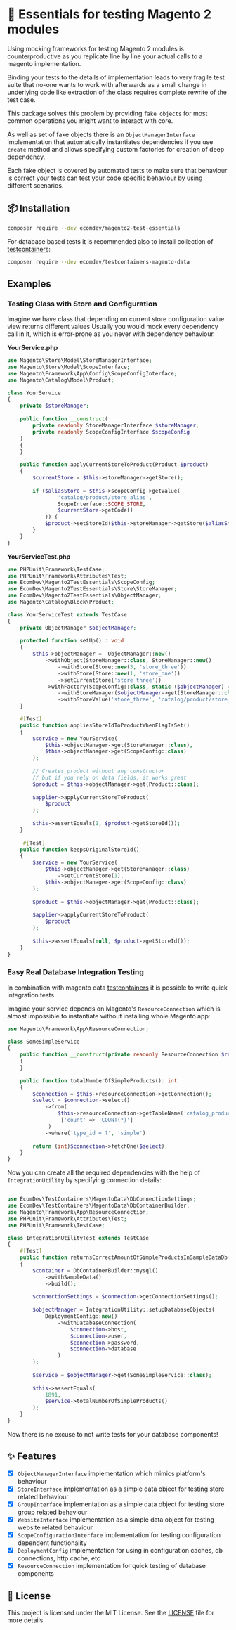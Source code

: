# 🎯 Essentials for testing Magento 2 modules

Using mocking frameworks for testing Magento 2 modules is counterproductive as you replicate line by line your actual calls to a magento implementation.

Binding your tests to the details of implementation leads to very fragile test suite that no-one wants to work with afterwards as a small change in underlying code like extraction of the class requires complete rewrite of the test case. 

This package solves this problem by providing `fake objects` for most common operations you might want to interact with core.

As well as set of fake objects there is an  `ObjectManagerInterface` implementation that automatically instantiates dependencies if you use `create` method and allows specifying custom factories for creation of deep dependency.

Each fake object is covered by automated tests to make sure that behaviour is correct your tests can test your code specific behaviour by using different scenarios.


## 📦 Installation
```bash
composer require --dev ecomdev/magento2-test-essentials
```

For database based tests it is recommended also to install collection of [testcontainers](https://github.com/EcomDev/testcontainer-magento-data):
```bash
composer require --dev ecomdev/testcontainers-magento-data
```

## Examples

### Testing Class with Store and Configuration

Imagine we have class that depending on current store configuration value view returns different values
Usually you would mock every dependency call in it, which is error-prone as you never with dependency behaviour.

**YourService.php**
```php
use Magento\Store\Model\StoreManagerInterface;
use Magento\Store\Model\ScopeInterface;
use Magento\Framework\App\Config\ScopeConfigInterface;
use Magento\Catalog\Model\Product;

class YourService 
{
    private $storeManager;
    
    public function __construct(
        private readonly StoreManagerInterface $storeManager,
        private readonly ScopeConfigInterface $scopeConfig
    ) 
    {
    }
    
    public function applyCurrentStoreToProduct(Product $product) 
    {
        $currentStore = $this->storeManager->getStore();
        
        if ($aliasStore = $this->scopeConfig->getValue(
                'catalog/product/store_alias', 
                ScopeInterface::SCOPE_STORE,
                $currentStore->getCode()
            )) {
            $product->setStoreId($this->storeManager->getStore($aliasStore)->getId());
        }
    }
}
```

**YourServiceTest.php**
```php
use PHPUnit\Framework\TestCase;
use PHPUnit\Framework\Attributes\Test;
use EcomDev\Magento2TestEssentials\ScopeConfig;
use EcomDev\Magento2TestEssentials\Store\StoreManager;
use EcomDev\Magento2TestEssentials\ObjectManager;
use Magento\Catalog\Block\Product;

class YourServiceTest extends TestCase
{
    private ObjectManager $objectManager;
    
    protected function setUp() : void
    {
        $this->objectManager =  ObjectManager::new()
            ->withObject(StoreManager::class, StoreManager::new()
                ->withStore(Store::new(3, 'store_three'))
                ->withStore(Store::new(1, 'store_one'))
                ->setCurrentStore('store_three'))
            ->withFactory(ScopeConfig::class, static ($objectManager) => ScopeConfig::new()
                ->withStoreManager($objectManager->get(StoreManager::class))
                ->withStoreValue('store_three', 'catalog/product/store_alias', 1));
    }

    #[Test]
    public function appliesStoreIdToProductWhenFlagIsSet() 
    {
        $service = new YourService(
            $this->objectManager->get(StoreManager::class),
            $this->objectManager->get(ScopeConfig::class)
        );
        
        // Creates product without any constructor
        // but if you rely on data fields, it works great
        $product = $this->objectManager->get(Product::class); 
        
        $applier->applyCurrentStoreToProduct(
            $product
        );
        
        $this->assertEquals(1, $product->getStoreId());
    }
    
     #[Test]
    public function keepsOriginalStoreId() 
    {
        $service = new YourService(
            $this->objectManager->get(StoreManager::class)
                ->setCurrentStore(1),
            $this->objectManager->get(ScopeConfig::class)
        );
        
        $product = $this->objectManager->get(Product::class);
         
        $applier->applyCurrentStoreToProduct(
            $product
        );
        
        $this->assertEquals(null, $product->getStoreId());
    }
}
```

### Easy Real Database Integration Testing

In combination with magento data [testcontainers](https://github.com/EcomDev/testcontainer-magento-data-php) it is possible to write quick integration tests

Imagine your service depends on Magento's `ResourceConnection` which is almost impossible to instantiate without installing whole Magento app:
```php
use Magento\Framework\App\ResourceConnection;

class SomeSimpleService 
{
    public function __construct(private readonly ResourceConnection $resourceConnection)
    {
    }
    
    public function totalNumberOfSimpleProducts(): int 
    {
        $connection = $this->resourceConnection->getConnection();
        $select = $connection->select()
            ->from(
                $this->resourceConnection->getTableName('catalog_product_entity'),
                 ['count' => 'COUNT(*)']
             )
            ->where('type_id = ?', 'simple')
            
        return (int)$connection->fetchOne($select);
    }    
}
```

Now you can create all the required dependencies with the help of `IntegrationUtility` by specifying connection details:
```php

use EcomDev\TestContainers\MagentoData\DbConnectionSettings;
use EcomDev\TestContainers\MagentoData\DbContainerBuilder;
use Magento\Framework\App\ResourceConnection;
use PHPUnit\Framework\Attributes\Test;
use PHPUnit\Framework\TestCase;

class IntegrationUtilityTest extends TestCase
{
    #[Test]
    public function returnsCorrectAmountOfSimpleProductsInSampleDataDb()
    {
        $container = DbContainerBuilder::mysql()
            ->withSampleData()
            ->build();
        
        $connectionSettings = $connection->getConnectionSettings();
        
        $objectManager = IntegrationUtility::setupDatabaseObjects(
            DeploymentConfig::new()
                ->withDatabaseConnection(
                    $connection->host,
                    $connection->user,
                    $connection->password,
                    $connection->database
                )
        );
        
        $service = $objectManager->get(SomeSimpleService::class);
        
        $this->assertEquals(
            1891,
            $service->totalNumberOfSimpleProducts()
        );
    }
}
```

Now there is no excuse to not write tests for your database components!

##  ✨ Features

- [x] `ObjectManagerInterface` implementation which mimics platform's behaviour
- [x] `StoreInterface` implementation as a simple data object for testing store related behaviour
- [x] `GroupInterface` implementation as a simple data object for testing store group related behaviour
- [x] `WebsiteInterface` implementation as a simple data object for testing website related behaviour
- [x] `ScopeConfigurationInterface` implementation for testing configuration dependent functionality
- [x] `DeploymentConfig` implementation for using in configuration caches, db connections, http cache, etc
- [x] `ResourceConnection` implementation for quick testing of database components

## 📜 License

This project is licensed under the MIT License. See the [LICENSE](LICENSE) file for more details.
